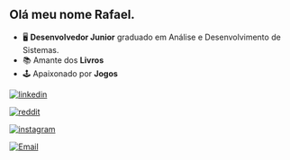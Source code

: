 ## Olá meu nome Rafael.
- 🖥️ **Desenvolvedor Junior** graduado em Análise e Desenvolvimento de Sistemas.
- 📚 Amante dos **Livros** <br>
- 🕹️ Apaixonado por **Jogos**





[![linkedin](https://img.shields.io/badge/LinkedIn-0077B5?style=for-the-badge&logo=linkedin&logoColor=white)](https://www.linkedin.com/in/rafael-siqueira-381884153/) 

[![reddit](https://img.shields.io/badge/Reddit-FF4500?style=for-the-badge&logo=reddit&logoColor=white)](https://www.reddit.com/user/rafukka) 

[![instagram](https://img.shields.io/badge/Instagram-E4405F?style=for-the-badge&logo=instagram&logoColor=white)](https://www.instagram.com/siqueiraa98/)

[![Email](https://img.shields.io/badge/Email-red?style=for-the-badge&logo=gmail)](mailto:rafaelsiqueira.98bm@gmail.com)
